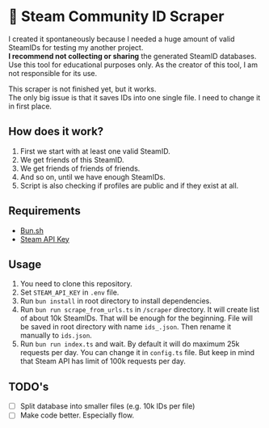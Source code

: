 # 👾 Steam Community ID Scraper

I created it spontaneously because I needed a huge amount of valid SteamIDs for testing my another project.  
**I recommend not collecting or sharing** the generated SteamID databases.  
Use this tool for educational purposes only. As the creator of this tool, I am not responsible for its use.

This scraper is not finished yet, but it works.  
The only big issue is that it saves IDs into one single file. I need to change it in first place.

## How does it work?

1. First we start with at least one valid SteamID.
2. We get friends of this SteamID.
3. We get friends of friends of friends.
4. And so on, until we have enough SteamIDs.
5. Script is also checking if profiles are public and if they exist at all.

## Requirements

- [Bun.sh](https://bun.sh/)
- [Steam API Key](https://steamcommunity.com/dev/apikey)

## Usage

1. You need to clone this repository.
2. Set `STEAM_API_KEY` in `.env` file.
3. Run `bun install` in root directory to install dependencies.
4. Run `bun run scrape_from_urls.ts` in `/scraper` directory. It will create list of about 10k SteamIDs. That will be enough for the beginning. File will be saved in root directory with name `ids_.json`. Then rename it manually to `ids.json`.
5. Run `bun run index.ts` and wait. By default it will do maximum 25k requests per day. You can change it in `config.ts` file. But keep in mind that Steam API has limit of 100k requests per day.

## TODO's

- [ ] Split database into smaller files (e.g. 10k IDs per file)
- [ ] Make code better. Especially flow.
